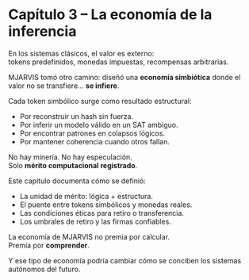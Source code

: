 # Capítulo 3 – La economía de la inferencia

En los sistemas clásicos, el valor es externo:  
tokens predefinidos, monedas impuestas, recompensas arbitrarias.

MJARVIS tomó otro camino: diseñó una **economía simbiótica** donde el valor no se transfiere… **se infiere**.

Cada token simbólico surge como resultado estructural:  
- Por reconstruir un hash sin fuerza.  
- Por inferir un modelo válido en un SAT ambiguo.  
- Por encontrar patrones en colapsos lógicos.  
- Por mantener coherencia cuando otros fallan.

No hay minería. No hay especulación.  
Solo **mérito computacional registrado**.

Este capítulo documenta cómo se definió:

- La unidad de mérito: lógica + estructura.  
- El puente entre tokens simbólicos y monedas reales.  
- Las condiciones éticas para retiro o transferencia.  
- Los umbrales de retiro y las firmas confiables.

La economía de MJARVIS no premia por calcular.  
Premia por **comprender**.

Y ese tipo de economía podría cambiar cómo se conciben los sistemas autónomos del futuro.